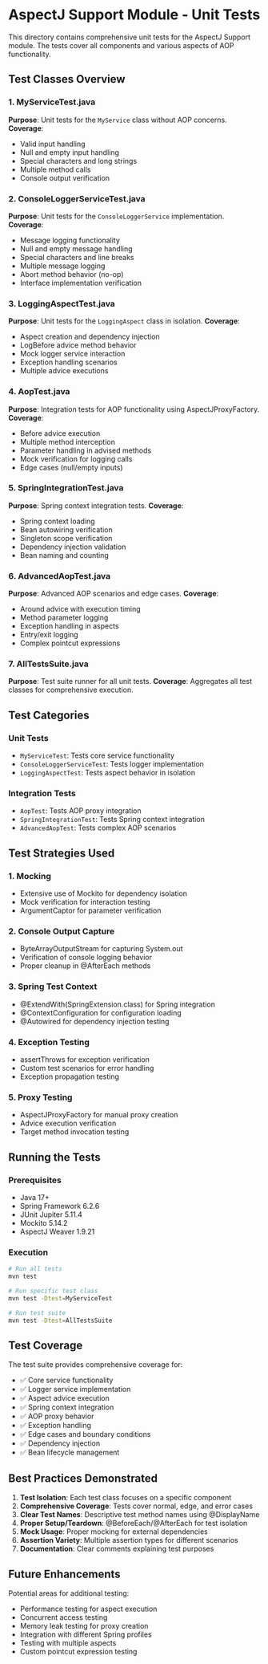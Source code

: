 # AspectJ Support Module - Unit Tests

This directory contains comprehensive unit tests for the AspectJ Support module. The tests cover all components and various aspects of AOP functionality.

## Test Classes Overview

### 1. MyServiceTest.java
**Purpose**: Unit tests for the `MyService` class without AOP concerns.
**Coverage**:
- Valid input handling
- Null and empty input handling
- Special characters and long strings
- Multiple method calls
- Console output verification

### 2. ConsoleLoggerServiceTest.java
**Purpose**: Unit tests for the `ConsoleLoggerService` implementation.
**Coverage**:
- Message logging functionality
- Null and empty message handling
- Special characters and line breaks
- Multiple message logging
- Abort method behavior (no-op)
- Interface implementation verification

### 3. LoggingAspectTest.java
**Purpose**: Unit tests for the `LoggingAspect` class in isolation.
**Coverage**:
- Aspect creation and dependency injection
- LogBefore advice method behavior
- Mock logger service interaction
- Exception handling scenarios
- Multiple advice executions

### 4. AopTest.java
**Purpose**: Integration tests for AOP functionality using AspectJProxyFactory.
**Coverage**:
- Before advice execution
- Multiple method interception
- Parameter handling in advised methods
- Mock verification for logging calls
- Edge cases (null/empty inputs)

### 5. SpringIntegrationTest.java
**Purpose**: Spring context integration tests.
**Coverage**:
- Spring context loading
- Bean autowiring verification
- Singleton scope verification
- Dependency injection validation
- Bean naming and counting

### 6. AdvancedAopTest.java
**Purpose**: Advanced AOP scenarios and edge cases.
**Coverage**:
- Around advice with execution timing
- Method parameter logging
- Exception handling in aspects
- Entry/exit logging
- Complex pointcut expressions

### 7. AllTestsSuite.java
**Purpose**: Test suite runner for all unit tests.
**Coverage**: Aggregates all test classes for comprehensive execution.

## Test Categories

### Unit Tests
- `MyServiceTest`: Tests core service functionality
- `ConsoleLoggerServiceTest`: Tests logger implementation
- `LoggingAspectTest`: Tests aspect behavior in isolation

### Integration Tests
- `AopTest`: Tests AOP proxy integration
- `SpringIntegrationTest`: Tests Spring context integration
- `AdvancedAopTest`: Tests complex AOP scenarios

## Test Strategies Used

### 1. Mocking
- Extensive use of Mockito for dependency isolation
- Mock verification for interaction testing
- ArgumentCaptor for parameter verification

### 2. Console Output Capture
- ByteArrayOutputStream for capturing System.out
- Verification of console logging behavior
- Proper cleanup in @AfterEach methods

### 3. Spring Test Context
- @ExtendWith(SpringExtension.class) for Spring integration
- @ContextConfiguration for configuration loading
- @Autowired for dependency injection testing

### 4. Exception Testing
- assertThrows for exception verification
- Custom test scenarios for error handling
- Exception propagation testing

### 5. Proxy Testing
- AspectJProxyFactory for manual proxy creation
- Advice execution verification
- Target method invocation testing

## Running the Tests

### Prerequisites
- Java 17+
- Spring Framework 6.2.6
- JUnit Jupiter 5.11.4
- Mockito 5.14.2
- AspectJ Weaver 1.9.21

### Execution
```bash
# Run all tests
mvn test

# Run specific test class
mvn test -Dtest=MyServiceTest

# Run test suite
mvn test -Dtest=AllTestsSuite
```

## Test Coverage

The test suite provides comprehensive coverage for:
- ✅ Core service functionality
- ✅ Logger service implementation
- ✅ Aspect advice execution
- ✅ Spring context integration
- ✅ AOP proxy behavior
- ✅ Exception handling
- ✅ Edge cases and boundary conditions
- ✅ Dependency injection
- ✅ Bean lifecycle management

## Best Practices Demonstrated

1. **Test Isolation**: Each test class focuses on a specific component
2. **Comprehensive Coverage**: Tests cover normal, edge, and error cases
3. **Clear Test Names**: Descriptive test method names using @DisplayName
4. **Proper Setup/Teardown**: @BeforeEach/@AfterEach for test isolation
5. **Mock Usage**: Proper mocking for external dependencies
6. **Assertion Variety**: Multiple assertion types for different scenarios
7. **Documentation**: Clear comments explaining test purposes

## Future Enhancements

Potential areas for additional testing:
- Performance testing for aspect execution
- Concurrent access testing
- Memory leak testing for proxy creation
- Integration with different Spring profiles
- Testing with multiple aspects
- Custom pointcut expression testing